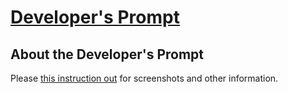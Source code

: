 [Developer's Prompt](http://irfandurmus.com/projects/developers-prompt/) 
======================================================================================

About the Developer's Prompt 
--------------------------------------

Please [this instruction out](http://irfandurmus.com/projects/developers-prompt/) for screenshots and other information.


